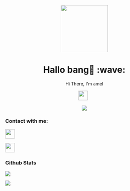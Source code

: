 <p align="center">
<img src="https://avatars.githubusercontent.com/xmell91" width="150" height="150"/>
</p>
<h1 align='center'>Hallo bang👋 :wave:</h1>
<p align='center'>Hi There, I'm amel</p>
<p align='center'>
<a href="https://instagram.com/ricoxzz_.io"><img height="30" src="https://storage.caliph71.xyz/img/instagram.svg"></a>&nbsp;&nbsp;
</p>

 
 <p align="center">
 <img src="https://komarev.com/ghpvc/?username=caliph91&color=blue&label=Profile Views" />
 </p>

<h3 align="left">Contact with me:</h3>
<p align="left"><a href="https://instagram.com/ricoxzz_.io" target="blank"><img align="center" src="https://storage.caliph71.xyz/img/instagram.svg" height="30" width="30" /></a>
<p align="left"><a href="https://Wa.me/6287846676690" target="blank"><img align="center" src="https://storage.caliph71.xyz/img/whatsapp.svg" height="30" width="30" /></a>
</p>

<h3 align="left">Github Stats</h3>
<p align="left">
<img src="https://github-readme-stats.vercel.app/api?username=xmell91&bg_color=30,e96443,904e95&title_color=fff&text_color=fff&count_private=true&include_all_commits=true&icon_color=fff&hide_border=false&show_icons=falze" /></a>
</p> 

<p align="left">
  <a href="https://github.com/Xmell91"><img src="https://github-readme-stats.vercel.app/api/top-langs?username=xmell91&bg_color=30,e96443,904e95&title_color=fff&text_color=fff&hide_border=true&hide_title=false&show_icons=true&layout=compact&langs_count=10" /></a>
</p>
